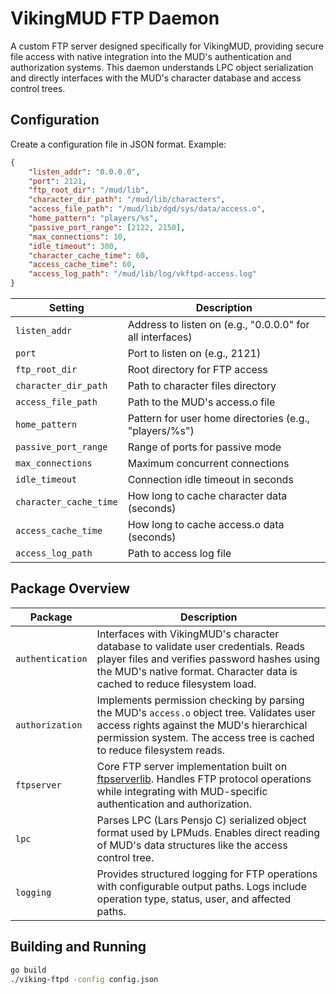 # VikingMUD FTP Daemon

A custom FTP server designed specifically for VikingMUD, providing secure file access with native integration into the MUD's authentication and authorization systems. This daemon understands LPC object serialization and directly interfaces with the MUD's character database and access control trees.

## Configuration

Create a configuration file in JSON format. Example:

```json
{
    "listen_addr": "0.0.0.0",
    "port": 2121,
    "ftp_root_dir": "/mud/lib",
    "character_dir_path": "/mud/lib/characters",
    "access_file_path": "/mud/lib/dgd/sys/data/access.o",
    "home_pattern": "players/%s",
    "passive_port_range": [2122, 2150],
    "max_connections": 10,
    "idle_timeout": 300,
    "character_cache_time": 60,
    "access_cache_time": 60,
    "access_log_path": "/mud/lib/log/vkftpd-access.log"
}
```

| Setting | Description |
|---------|-------------|
| `listen_addr` | Address to listen on (e.g., "0.0.0.0" for all interfaces) |
| `port` | Port to listen on (e.g., 2121) |
| `ftp_root_dir` | Root directory for FTP access |
| `character_dir_path` | Path to character files directory |
| `access_file_path` | Path to the MUD's access.o file |
| `home_pattern` | Pattern for user home directories (e.g., "players/%s") |
| `passive_port_range` | Range of ports for passive mode |
| `max_connections` | Maximum concurrent connections |
| `idle_timeout` | Connection idle timeout in seconds |
| `character_cache_time` | How long to cache character data (seconds) |
| `access_cache_time` | How long to cache access.o data (seconds) |
| `access_log_path` | Path to access log file |

## Package Overview

| Package | Description |
|---------|------------|
| `authentication` | Interfaces with VikingMUD's character database to validate user credentials. Reads player files and verifies password hashes using the MUD's native format. Character data is cached to reduce filesystem load. |
| `authorization` | Implements permission checking by parsing the MUD's `access.o` object tree. Validates user access rights against the MUD's hierarchical permission system. The access tree is cached to reduce filesystem reads. |
| `ftpserver` | Core FTP server implementation built on [ftpserverlib](https://github.com/fclairamb/ftpserverlib). Handles FTP protocol operations while integrating with MUD-specific authentication and authorization. |
| `lpc` | Parses LPC (Lars Pensjo C) serialized object format used by LPMuds. Enables direct reading of MUD's data structures like the access control tree. |
| `logging` | Provides structured logging for FTP operations with configurable output paths. Logs include operation type, status, user, and affected paths. |

## Building and Running

```bash
go build
./viking-ftpd -config config.json
